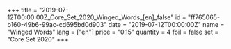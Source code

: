 +++
title = "2019-07-12T00:00:00Z_Core_Set_2020_Winged_Words_[en]_false"
id = "ff765065-b160-49b6-99ac-cd695bd0d903"
date = "2019-07-12T00:00:00Z"
name = "Winged Words"
lang = ["en"]
price = "0.15"
quantity = 4
foil = false
set = "Core Set 2020"
+++
